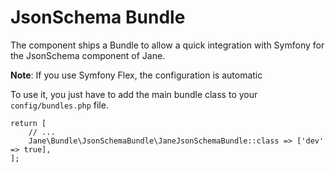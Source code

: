 # JsonSchema Bundle

The component ships a Bundle to allow a quick integration with Symfony for the JsonSchema component of Jane.

**Note**: If you use Symfony Flex, the configuration is automatic

To use it, you just have to add the main bundle class to your `config/bundles.php` file.
```
return [
    // ...
    Jane\Bundle\JsonSchemaBundle\JaneJsonSchemaBundle::class => ['dev' => true],
];
```

